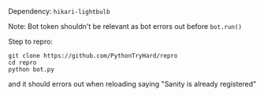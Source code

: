 Dependency: `hikari-lightbulb`

Note: Bot token shouldn't be relevant as bot errors out before `bot.run()`

Step to repro:
```
git clone https://github.com/PythonTryHard/repro
cd repro
python bot.py
```

and it should errors out when reloading saying "Sanity is already registered"
